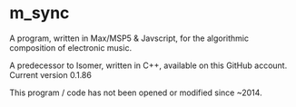 # m_sync
A program, written in Max/MSP5 & Javscript, for the algorithmic composition of electronic music. 

A predecessor to Isomer, written in C++, available on this GitHub account. Current version 0.1.86

This program / code has not been opened or modified since ~2014.

